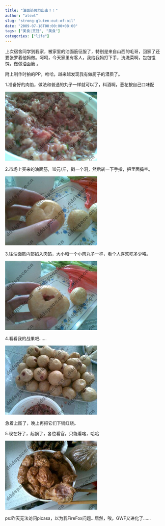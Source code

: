 ```yaml
---
title: "油面筋强力出击？！"
author: "alswl"
slug: "strong-gluten-out-of-oil"
date: "2009-07-18T00:00:00+08:00"
tags: ["美食|烹饪", "美食"]
categories: ["life"]
---
```


上次宿舍同学到我家，被家里的油面筋征服了，特别是来自山西的毛哥，回家了还要张罗着他妈做。呵呵，今天家里有客人，我给我妈打下手，洗洗菜啊，包包馄饨，做做油面筋
。

附上制作时拍的PP，哈哈，越来越发现我有做厨子的潜质了。

1.准备好的肉馅，做法和普通的丸子一样就可以了，料酒啊，葱花按自己口味配

[![20090718(004)](../../static/images/upload_dropbox/200907/20090718004-300x225.jpg)](../../static/images/upload_dropbox/200907/20090718004.jpg)

2.市场上买来的油面筋，10元/斤，戳一个洞，然后转一下手指，把里面捣空。

[![20090718(001)](../../static/images/upload_dropbox/200907/20090718001-300x225.jpg)](../../static/images/upload_dropbox/200907/20090718001.jpg)

3.往油面筋内部掐入肉馅，大小和一个小肉丸子一样，看个人喜欢吃多少咯。

[![20090718(002)](../../static/images/upload_dropbox/200907/20090718002-300x225.jpg)](../../static/images/upload_dropbox/200907/20090718002.jpg)

4.看看我的战果吧……

[![20090718(003)](../../static/images/upload_dropbox/200907/20090718003-300x225.jpg)](../../static/images/upload_dropbox/200907/20090718003.jpg)

急着上图了，晚上再把它们下锅红烧。

5.现在好了，起锅了，各位看官，只能看咯，哈哈

[![20090718(005)](../../static/images/upload_dropbox/200907/20090718005-300x225.jpg)](../../static/images/upload_dropbox/200907/20090718005.jpg)

ps:昨天无法访问picasa，以为我FireFox问题…居然，唉，GWF又进化了……

